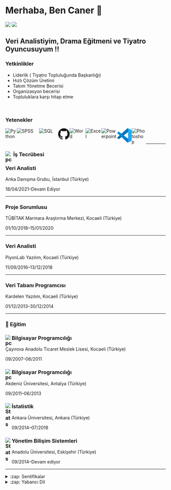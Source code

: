 # Merhaba, Ben Caner 👋 
<a href="mailto:cner.un@gmail.com?"><img src="https://img.shields.io/badge/gmail-%23DD0031.svg?&style=for-the-badge&logo=gmail&logoColor=white"/></a>
<a href="https://www.linkedin.com/in/canerun"><img src="https://img.shields.io/badge/LinkedIn-%23DD0031.svg?&style=for-the-badge&logo=LinkedIn&logoColor=white&color=blue"/></a>



## Veri Analistiyim, Drama Eğitmeni ve Tiyatro Oyuncusuyum !!

### Yetkinlikler
- Liderlik ( Tiyatro Topluluğunda Başkanlığı)
- Hızlı Çözüm Üretimi
- Takım Yönetme Becerisi
- Organizasyon becerisi
- Topluluklara karşı hitap etme




<br />

### Yetenekler

<img align="left" alt="Python" width="36px" src="https://upload.wikimedia.org/wikipedia/commons/thumb/c/c3/Python-logo-notext.svg/1200px-Python-logo-notext.svg.png" />
<img align="left" alt="SPSS" width="70px" src="https://external-content.duckduckgo.com/iu/?u=https%3A%2F%2Fwww.gvsu.edu%2Fcms4%2Fasset%2F4CE39E3F-BF40-0D23-0D675539A8F525E7%2Fhawdmoorm_x_1hy8mzgxqbwo45pfysz8u93t0pjjt0u.png&f=1&nofb=1" />
<img align="left" alt="SQL" width="60px" src="https://external-content.duckduckgo.com/iu/?u=https%3A%2F%2Fcdn.analyticsvidhya.com%2Fwp-content%2Fuploads%2F2020%2F06%2Fsql-logo.png&f=1&nofb=1" />
<img align="left" alt="GitHub" width="36px" src="https://raw.githubusercontent.com/github/explore/78df643247d429f6cc873026c0622819ad797942/topics/github/github.png" />
<img align="left" alt="Word" width="50px" src="https://logodownload.org/wp-content/uploads/2018/10/word-logo-0.png" />
<img align="left" alt="Excel" width="50px" src="https://logodownload.org/wp-content/uploads/2020/04/excel-logo-0.png" />
<img align="left" alt="Powerpoint" width="50px" src="https://logodownload.org/wp-content/uploads/2020/04/microsoft-powerpoint-logo-0.png" />
<img align="left" alt="Visual Studio Code" width="45px" src="https://raw.githubusercontent.com/github/explore/80688e429a7d4ef2fca1e82350fe8e3517d3494d/topics/visual-studio-code/visual-studio-code.png" />
<img align="left" alt="Photoshop" width="45px" src="https://upload.wikimedia.org/wikipedia/commons/thumb/c/cf/Adobe_Photoshop_Express_logo.svg/2101px-Adobe_Photoshop_Express_logo.svg.png" />
<br />
<br />

---

### <img align="left" alt="pc" width=25 src="https://github.githubassets.com/images/icons/emoji/unicode/23f1.png" /> İş Tecrübesi


### Veri Analisti
  Anka Danışma Grubu, İstanbul (Türkiye)
  

  18/04/2021–Devam Ediyor
  
---
### Proje Sorumlusu
  TÜBİTAK Marmara Araştırma Merkezi, Kocaeli (Türkiye)
  
  
  01/10/2018–15/01/2020	
  
---
### Veri Analisti
  PiyonLab Yazılım, Kocaeli (Türkiye)
  
  
  11/09/2016–13/12/2018
 
 ---
### Veri Tabanı Programcısı
  Kardelen Yazılım, Kocaeli (Türkiye)
  
  
  01/12/2013–30/12/2014


---

### 📕 Eğitim


###  <img align="left" alt="pc" width=20 src="https://github.githubassets.com/images/icons/emoji/unicode/1f4bb.png" /> Bilgisayar Programcılığı
Çayırova Anadolu Ticaret Meslek Lisesi, Kocaeli (Türkiye)

09/2007–06/2011 


### <img align="left" alt="pc" width=20 src="https://github.githubassets.com/images/icons/emoji/unicode/1f4bb.png" /> Bilgisayar Programcılığı
Akdeniz Üniversitesi, Antalya (Türkiye)

09/2011–06/2013

### <img align="left" alt="Stats" width=20 src="https://github.githubassets.com/images/icons/emoji/unicode/1f4ca.png" />İstatistik
Ankara Üniversitesi, Ankara (Türkiye)

09/2014–07/2018	

### <img align="left" alt="Stats" width=20 src="https://github.githubassets.com/images/icons/emoji/unicode/1f4da.png" /> Yönetim Bilişim Sistemleri
Anadolu Üniversitesi, Eskişehir (Türkiye)

09/2014–Devam ediyor

---

<details>
  <summary>:zap: Sentifikalar </summary>
  
  -<b>Veri Bilimi için Python</b>
  
      Udemy /  04/2021
  
  -<b>Ustazy English Grammar</b>
  
      Udemy /   04/2021
  
  -<b>Gönüllü Yaratıcı Drama Eğitmenliği Sentifikası</b>
  
      European Solidarity Corps for Youth (ESC4Y) / 04/2021

  -<b>Yaratıcı Drama Eğitmenliği 1-2-3-4-5 Aşama </b>
  
      Çağdaş Drama Derneği /  07/2021	


</details>

<details>
  <summary>:zap: Yabancı Dil </summary>

 

</details>

[LinkedIn]: https://www.linkedin.com/in/canerun


